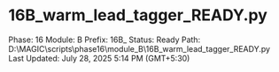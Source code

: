 # 16B_warm_lead_tagger_READY.py

Phase: 16
Module: B
Prefix: 16B_
Status: Ready
Path: D:\MAGIC\scripts\phase16\module_B\16B_warm_lead_tagger_READY.py
Last Updated: July 28, 2025 5:14 PM (GMT+5:30)
